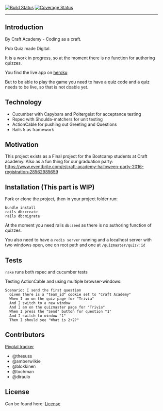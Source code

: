 [![Build Status](https://travis-ci.org/CraftAcademy/quizmaster.svg?branch=develop)](https://travis-ci.org/CraftAcademy/quizmaster)
[![Coverage Status](https://coveralls.io/repos/github/CraftAcademy/quizmaster/badge.svg)](https://coveralls.io/github/CraftAcademy/quizmaster)


----------


## Introduction

By Craft Academy - Coding as a craft. 

Pub Quiz made Digital.

It is a work in progress, so at the moment there is no function for authoring quizzes. 

You find the live app on [heroku](http://quizmasterone.herokuapp.com/) 

But to be able to play the game you need to have a quiz code and a quiz needs to be live, so that is not doable yet. 



## Technology
- Cucumber with Capybara and Poltergeist for acceptance testing
- Rspec with Shoulda-matchers for unit testing
- ActionCable for pushing out Greeting and Questions
- Rails 5 as framework



## Motivation

This project exists as a Final project for the Bootcamp students at Craft academy. Also as a fun thing for our graduation party: 
https://www.eventbrite.com/e/craft-academy-halloween-party-2016-registration-28562985659 


## Installation (This part is WIP)

Fork or clone the project, then in your project folder run: 

```
bundle install
rails db:create
rails db:migrate
```

At the moment you need rails `db:seed` as there is no authoring function of quizzes.

You also need to have a `redis server` running and a localhost server with two windows open, one on root path and one at `/quizmaster/quiz/:id` 


## Tests

`rake` runs both rspec and cucumber tests

Testing ActionCable and using multiple browser-windows:
```
Scenario: I send the first question
  Given there is a "team_id" cookie set to "Craft Academy"
  When I am on the quiz page for "Trivia"
  And I switch to a new window
  And I am on the quizmaster page for "Trivia"
  When I press the "Send" button for question "1"
  And I switch to window "1"
  Then I should see "What is 2+2?"
```

## Contributors


[Pivotal tracker](https://www.pivotaltracker.com/n/projects/1901449)


- @thesuss 
- @amberwilkie
- @blokkinen
- @tochman
- @diraulo


## License

Can be found here: 
[License](../blob/develop/LICENSE.md)